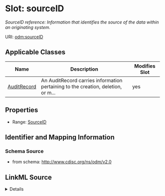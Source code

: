 # Slot: sourceID


_SourceID reference: Information that identifies the source of the data within an originating system._



URI: [odm:sourceID](http://www.cdisc.org/ns/odm/v2.0/sourceID)



<!-- no inheritance hierarchy -->




## Applicable Classes

| Name | Description | Modifies Slot |
| --- | --- | --- |
[AuditRecord](AuditRecord.md) | An AuditRecord carries information pertaining to the creation, deletion, or m... |  yes  |







## Properties

* Range: [SourceID](SourceID.md)





## Identifier and Mapping Information







### Schema Source


* from schema: http://www.cdisc.org/ns/odm/v2.0




## LinkML Source

<details>
```yaml
name: sourceID
description: 'SourceID reference: Information that identifies the source of the data
  within an originating system.'
from_schema: http://www.cdisc.org/ns/odm/v2.0
rank: 1000
identifier: false
alias: sourceID
domain_of:
- AuditRecord
range: SourceID

```
</details>
